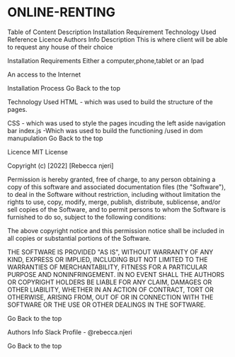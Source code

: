 # ONLINE-RENTING
Table of Content
Description
Installation Requirement
Technology Used
Reference
Licence
Authors Info
Description
This is where client will be able to request any house of their choice

Installation
Requirements
Either a computer,phone,tablet or an Ipad

An access to the Internet

Installation Process
Go Back to the top

Technology Used
HTML - which was used to build the structure of the pages.

CSS - which was used to style the pages incuding the left aside navigation bar
index.js -Which was used to build the functioning /used in dom manupulation
Go Back to the top

Licence
MIT License

Copyright (c) [2022] [Rebecca njeri]

Permission is hereby granted, free of charge, to any person obtaining a copy of this software and associated documentation files (the "Software"), to deal in the Software without restriction, including without limitation the rights to use, copy, modify, merge, publish, distribute, sublicense, and/or sell copies of the Software, and to permit persons to whom the Software is furnished to do so, subject to the following conditions:

The above copyright notice and this permission notice shall be included in all copies or substantial portions of the Software.

THE SOFTWARE IS PROVIDED "AS IS", WITHOUT WARRANTY OF ANY KIND, EXPRESS OR IMPLIED, INCLUDING BUT NOT LIMITED TO THE WARRANTIES OF MERCHANTABILITY, FITNESS FOR A PARTICULAR PURPOSE AND NONINFRINGEMENT. IN NO EVENT SHALL THE AUTHORS OR COPYRIGHT HOLDERS BE LIABLE FOR ANY CLAIM, DAMAGES OR OTHER LIABILITY, WHETHER IN AN ACTION OF CONTRACT, TORT OR OTHERWISE, ARISING FROM, OUT OF OR IN CONNECTION WITH THE SOFTWARE OR THE USE OR OTHER DEALINGS IN THE SOFTWARE.

Go Back to the top

Authors Info
Slack Profile - @rebecca.njeri

Go Back to the top